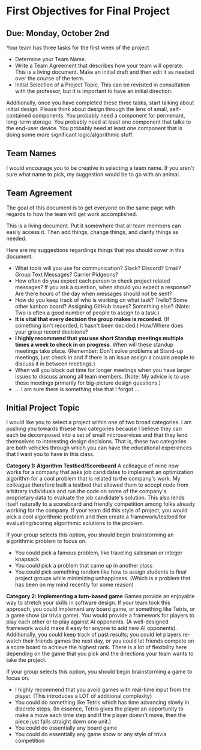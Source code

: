 # First Objectives for Final Project

## Due: Monday, October 2nd

Your team has three tasks for the first week of the project

- Determine your Team Name. 
- Write a Team Agreement that describes how your team will operate. This is a living document. Make an initial draft and then edit it as needed over the course of the term.
- Initial Selection of a Project Topic. This can be revisited in consultation with the professor, but it is important to have an initial direction.

Additionally, once you have completed these three tasks, start talking about initial design. Please think about design through the lens of small, self-contained components. You probably need a component for permenant, long-term storage. You probably need at least one component that talks to the end-user device. You probably need at least one component that is doing some more significant logic/algorithmic stuff. 

## Team Names

I would encourage you to be creative in selecting a team name. If you aren't sure what name to pick, my suggestion would be to go with an animal. 

## Team Agreement

The goal of this document is to get everyone on the same page with regards to how the team will get work accomplished.

This is a living document. Put it somewhere that all team members can easily access it. Then add things, change things, and clarify things as needed. 

Here are my suggestions regardings things that you should cover in this document.

- What tools will you use for communication? Slack? Discord? Email? Group Text Messages? Carrier Pidgeons?
- How often do you expect each person to check project related messages? If you ask a question, when should you expect a response? Are there hours of the day when messages should not be sent?
- How do you keep track of who is working on what task? Trello? Some other kanban board? Assigning GitHub Issues? Something else? (Note: Two is often a good number of people to assign to a task.)
- **It is vital that every decision the group makes is recorded**. (If something isn't recorded, it hasn't been decided.) How/Where does your group record decisions?
- **I highly recommend that you use short Standup meetings multiple times a week to check in on progress**. When will these standup meetings take place. (Remember: Don't solve problems at Stand-up meetings, just check in and if there is an issue assign a couple people to discuss it in between meetings.)
- When will you block out time for longer meetings when you have larger issues to discuss among all team members. (Note: My advice is to use these meetings primarily for big-picture design questions.)
- ... I am sure there is something else that I forgot ...

## Initial Project Topic

I would like you to select a project within one of two broad categories.
I am pushing you towards thsese two categories because I believe  they can each be decomposed into a set of small microservices and that they lend themselves to interesting design decisions.
That is, these two categories are both vehicles through which you can have the educational experiences that I want you to have in this class.

**Category 1: Algorithm Testbed/Scoreboard** A colleague of mine now works for a company that asks job candidates to implement an optimization algorithm for a cool problem that is related to the company's work. 
My colleague therefore built a testbed that allowed them to accept code from arbitrary individuals and run the code on some of the company's proprietary data to evaluate the job candidate's solution. 
This also lends itself naturally to a scoreboard and friendly competition among folks already working for the company. 
If your team did this style of project, you would pick a cool algorithmic problem and then create a framework/testbed for evaluating/scoring algorithmic solutions to the problem.

If your group selects this option, you should begin brainstorming an algorithmic problem to focus on. 
- You could pick a famous problem, like traveling salesman or integer knapsack
- You could pick a problem that came up in another class
- You could pick something random like how to assign students to final project groups while minimizing unhappiness. (Which is a problem that has been on my mind recently for some reason)

**Category 2: Implementing a turn-based game** Games provide an enjoyable way to stretch your skills in software design. 
If your team took this approach, you could implement any board game, or something like Tetris, or a game show (or trivia game). 
You would provide a framework for players to play each other or to play against AI opponents. 
(A well-designed framework would make it easy for anyone to add new AI opponents). 
Additionally, you could keep track of past results; you could let players re-watch their friends games the next day, or you could let friends compete on a score board to achieve the highest rank. 
There is a lot of flexibility here depending on the game that you pick and the directions your team wants to take the project. 

If your group selects this option, you should begin brainstorming a game to focus on.
- I highly recommend that you avoid games with real-time input from the player. (This introduces a LOT of additional complexity)
- You could do something like Tetris which has time advancing slowly in discrete steps. (In essence, Tetris gives the player an opportunity to make a move each time step and if the player doesn't move, then the piece just falls straight down one unit.)
- You could do essentially any board game
- You could do essentially any game show or any style of trivia competition

